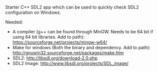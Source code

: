 Starter C++ SDL2 app which can be used to quickly check SDL2 configuration on Windows.

Needed:
- A compiler (g++ can be found through MinGW. Needs to be 64 bit if using 64 bit libraries. Add to path): https://sourceforge.net/projects/mingw-w64/
- Make for windows (Both the binary and dependency. Add to path): http://gnuwin32.sourceforge.net/packages/make.htm
- SDL2: http://libsdl.org/download-2.0.php
- SDL2 Image: http://www.libsdl.org/projects/SDL_image/
